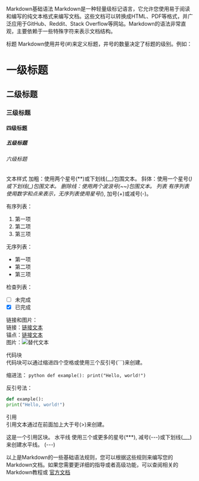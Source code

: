 Markdown基础语法
Markdown是一种轻量级标记语言，它允许您使用易于阅读和编写的纯文本格式来编写文档。这些文档可以转换成HTML、PDF等格式，并广泛应用于GitHub、Reddit、Stack Overflow等网站。Markdown的语法非常直观，主要依赖于一些特殊字符来表示文档结构。

标题
Markdown使用井号(#)来定义标题，井号的数量决定了标题的级别。例如：

# 一级标题
## 二级标题
### 三级标题
#### 四级标题
##### 五级标题
###### 六级标题
文本样式
加粗：使用两个星号(**)或下划线(__)包围文本。
斜体：使用一个星号(*)或下划线(_)包围文本。
删除线：使用两个波浪号(~~)包围文本。
列表
有序列表使用数字和点来表示，无序列表使用星号(*), 加号(+)或减号(-)。

有序列表：
1. 第一项
2. 第二项
3. 第三项

无序列表：
* 第一项
* 第二项
* 第三项

检查列表：
- [ ] 未完成
- [x] 已完成  

链接和图片：  
链接：[链接文本](http://example.com)  
锚点：[链接文本](#三级标题)  
图片：![替代文本](image.jpg)  

代码块  
代码块可以通过缩进四个空格或使用三个反引号(```)来创建。

缩进法：
    ```python
    def example():
        print("Hello, world!")
    ```

反引号法：
```python
def example():
print("Hello, world!")
```

引用  
引用文本通过在前面加上大于号(>)来创建。

这是一个引用区块。
水平线
使用三个或更多的星号(***), 减号(---)或下划线(___)来创建水平线。
 (---)
 
以上是Markdown的一些基础语法规则，您可以根据这些规则来编写您的Markdown文档。如果您需要更详细的指导或者高级功能，可以查阅相关的Markdown教程或 [官方文档](https://markdown.com.cn/basic-syntax/)